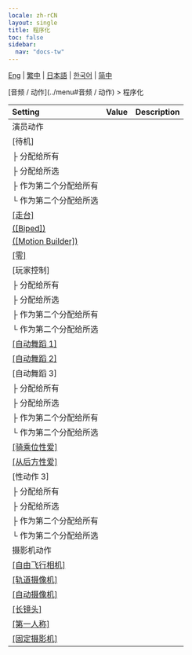 ```yaml
---
locale: zh-rCN
layout: single
title: 程序化
toc: false
sidebar:
  nav: "docs-tw"
---
```

[Eng](/dancexr/menu/2025.4/motion/procedural) | [繁中](/tw/dancexr/menu/2025.4/motion/procedural) | [日本語](/jp/dancexr/menu/2025.4/motion/procedural) | [한국어](/kr/dancexr/menu/2025.4/motion/procedural) | [简中](/zh/dancexr/menu/2025.4/motion/procedural)

[音频 / 动作](../menu#音频 / 动作) > 程序化



| Setting | Value | Description |
| :--- | --- | :--- |
| 演员动作 || 
| [待机] || 
| ├&nbsp;分配给所有 || 
| ├&nbsp;分配给所选 || 
| ├&nbsp;作为第二个分配给所有 || 
| └&nbsp;作为第二个分配给所选 || 
| [[走台]](catwalk) |
| [([Biped])](biped) |
| [([Motion Builder])](motion_builder) |
| [[零]](zero) |
| [玩家控制] || 
| ├&nbsp;分配给所有 || 
| ├&nbsp;分配给所选 || 
| ├&nbsp;作为第二个分配给所有 || 
| └&nbsp;作为第二个分配给所选 || 
| [[自动舞蹈 1]](auto_dance_1) |
| [[自动舞蹈 2]](auto_dance_2) |
| [自动舞蹈 3] || 
| ├&nbsp;分配给所有 || 
| ├&nbsp;分配给所选 || 
| ├&nbsp;作为第二个分配给所有 || 
| └&nbsp;作为第二个分配给所选 || 
| [[骑乘位性爱]](cowgirl_sex) |
| [[从后方性爱]](sex_from_behind) |
| [性动作 3] || 
| ├&nbsp;分配给所有 || 
| ├&nbsp;分配给所选 || 
| ├&nbsp;作为第二个分配给所有 || 
| └&nbsp;作为第二个分配给所选 || 
| 摄影机动作 || 
| [[自由飞行相机]](freefly_cam) |
| [[轨道摄像机]](orbit_cam) |
| [[自动摄像机]](auto_cam) |
| [[长镜头]](long_take) |
| [[第一人称]](first_person) |
| [[固定摄影机]](fixed_camera) |
